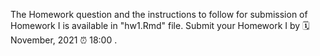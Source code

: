 The Homework question and the instructions to follow for submission of Homework I is available in "hw1.Rmd" file.
Submit your Homework I by 🗓 November, 2021 ⏰ 18:00 .